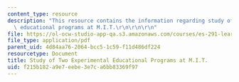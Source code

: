 ```yaml
---
content_type: resource
description: "This resource contains the information regarding study of two experimental\
  \ educational programs at M.I.T.\r\n\r\n\r\n"
file: https://ol-ocw-studio-app-qa.s3.amazonaws.com/courses/es-291-learning-seminar-experiments-in-education-spring-2003/f215b182a9e7eebe3e7ca6bb83369f97_MITES_291S03_parlett_fnl.pdf
file_type: application/pdf
parent_uid: 4d84aa76-2064-bcc5-1c59-f11d486df224
resourcetype: Document
title: Study of Two Experimental Educational Programs at M.I.T.
uid: f215b182-a9e7-eebe-3e7c-a6bb83369f97
---
```

